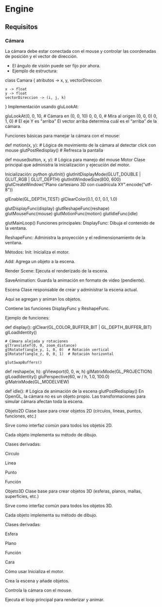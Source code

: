 # Engine

## Requisitos

### Cámara

La cámara debe estar conectada con el mouse y controlar las coordenadas de posición y el vector de dirección.

- El ángulo de visión puede ser fijo por ahora.
- Ejemplo de estructura:

class Camara {
    atributos -> x, y, vectorDireccion

    x -> float  
    y -> float  
    vectorDireccion -> (i, j, k)
}
Implementación usando gluLookAt:

gluLookAt(0, 0, 10,     # Cámara en (0, 0, 10)
          0, 0, 0,      # Mira al origen (0, 0, 0)
          0, 1, 0)      # El eje Y es "arriba"
El vector arriba determina cuál es el “arriba” de la cámara.

Funciones básicas para manejar la cámara con el mouse:

def motion(x, y):
    # Lógica de movimiento de la cámara al detectar click con mouse
    glutPostRedisplay()  # Refresca la pantalla

def mouse(button, x, y):
    # Lógica para manejo del mouse
Motor
Clase principal que administra la inicialización y ejecución del motor.

Inicialización:
python
glutInit()
glutInitDisplayMode(GLUT_DOUBLE | GLUT_RGB | GLUT_DEPTH)
glutInitWindowSize(800, 600)
glutCreateWindow("Plano cartesiano 3D con cuadrícula XY".encode("utf-8"))

glEnable(GL_DEPTH_TEST)
glClearColor(0.1, 0.1, 0.1, 1.0)

glutDisplayFunc(display)
glutReshapeFunc(reshape)
glutMouseFunc(mouse)
glutMotionFunc(motion)
glutIdleFunc(idle)

glutMainLoop()
Funciones principales:
DisplayFunc: Dibuja el contenido de la ventana.

ReshapeFunc: Administra la proyección y el redimensionamiento de la ventana.

Métodos:
Init: Inicializa el motor.

Add: Agrega un objeto a la escena.

Render Scene: Ejecuta el renderizado de la escena.

SaveAnimation: Guarda la animación en formato de video (pendiente).

Escena
Clase responsable de crear y administrar la escena actual.

Aquí se agregan y animan los objetos.

Contiene las funciones DisplayFunc y ReshapeFunc.

Ejemplo de funciones:

def display():
    glClear(GL_COLOR_BUFFER_BIT | GL_DEPTH_BUFFER_BIT)
    glLoadIdentity()

    # Cámara alejada y rotaciones
    glTranslatef(0, 0, zoom_distance)
    glRotatef(angle_y, 1, 0, 0)  # Rotación vertical
    glRotatef(angle_z, 0, 0, 1)  # Rotación horizontal

    glutSwapBuffers()

def reshape(w, h):
    glViewport(0, 0, w, h)
    glMatrixMode(GL_PROJECTION)
    glLoadIdentity()
    gluPerspective(60, w / h, 1.0, 100.0)
    glMatrixMode(GL_MODELVIEW)

def idle():
    # Lógica de animación de la escena
    glutPostRedisplay()
En OpenGL, la cámara no es un objeto propio. Las transformaciones para simular cámara afectan toda la escena.

Objeto2D
Clase base para crear objetos 2D (círculos, líneas, puntos, funciones, etc.)

Sirve como interfaz común para todos los objetos 2D.

Cada objeto implementa su método de dibujo.

Clases derivadas:

Circulo

Linea

Punto

Función

Objeto3D
Clase base para crear objetos 3D (esferas, planos, mallas, superficies, etc.)

Sirve como interfaz común para todos los objetos 3D.

Cada objeto implementa su método de dibujo.

Clases derivadas:

Esfera

Plano

Función

Cara

Cómo usar
Inicializa el motor.

Crea la escena y añade objetos.

Controla la cámara con el mouse.

Ejecuta el loop principal para renderizar y animar.
